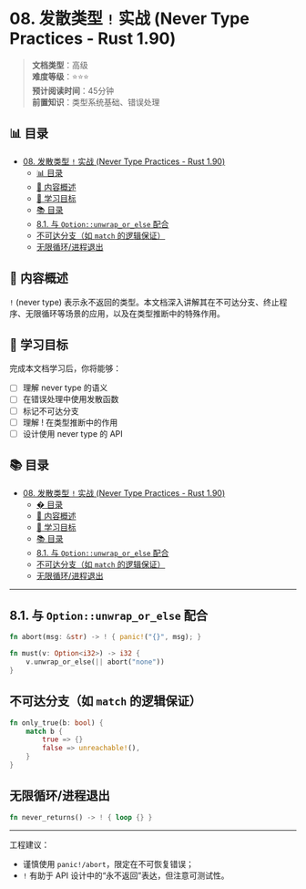 ﻿# 08. 发散类型 `!` 实战 (Never Type Practices - Rust 1.90)

> **文档类型**：高级  
> **难度等级**：⭐⭐⭐  
> **预计阅读时间**：45分钟  
> **前置知识**：类型系统基础、错误处理


## 📊 目录

- [08. 发散类型 `!` 实战 (Never Type Practices - Rust 1.90)](#08-发散类型--实战-never-type-practices---rust-190)
  - [📊 目录](#-目录)
  - [📖 内容概述](#-内容概述)
  - [🎯 学习目标](#-学习目标)
  - [📚 目录](#-目录-1)
  - [8.1. 与 `Option::unwrap_or_else` 配合](#81-与-optionunwrap_or_else-配合)
  - [不可达分支（如 `match` 的逻辑保证）](#不可达分支如-match-的逻辑保证)
  - [无限循环/进程退出](#无限循环进程退出)


## 📖 内容概述

`!` (never type) 表示永不返回的类型。本文档深入讲解其在不可达分支、终止程序、无限循环等场景的应用，以及在类型推断中的特殊作用。

## 🎯 学习目标

完成本文档学习后，你将能够：

- [ ] 理解 never type 的语义
- [ ] 在错误处理中使用发散函数
- [ ] 标记不可达分支
- [ ] 理解 ! 在类型推断中的作用
- [ ] 设计使用 never type 的 API

## 📚 目录

- [08. 发散类型 `!` 实战 (Never Type Practices - Rust 1.90)](#08-发散类型--实战-never-type-practices---rust-190)
  - [� 目录](#-目录)
  - [📖 内容概述](#-内容概述)
  - [🎯 学习目标](#-学习目标)
  - [📚 目录](#-目录-1)
  - [8.1. 与 `Option::unwrap_or_else` 配合](#81-与-optionunwrap_or_else-配合)
  - [不可达分支（如 `match` 的逻辑保证）](#不可达分支如-match-的逻辑保证)
  - [无限循环/进程退出](#无限循环进程退出)

---

## 8.1. 与 `Option::unwrap_or_else` 配合

```rust
fn abort(msg: &str) -> ! { panic!("{}", msg); }

fn must(v: Option<i32>) -> i32 {
    v.unwrap_or_else(|| abort("none"))
}
```

## 不可达分支（如 `match` 的逻辑保证）

```rust
fn only_true(b: bool) {
    match b {
        true => {}
        false => unreachable!(),
    }
}
```

## 无限循环/进程退出

```rust
fn never_returns() -> ! { loop {} }
```

---

工程建议：

- 谨慎使用 `panic!/abort`，限定在不可恢复错误；
- `!` 有助于 API 设计中的“永不返回”表达，但注意可测试性。
